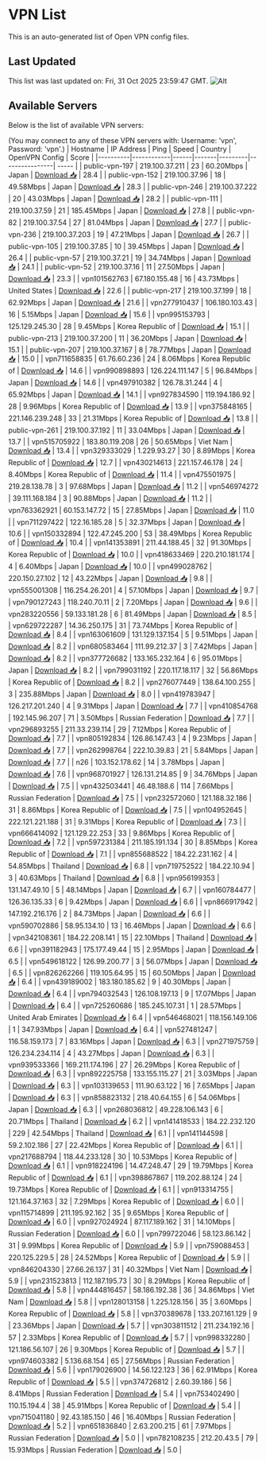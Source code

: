 # VPN List

This is an auto-generated list of Open VPN config files.

## Last Updated

This list was last updated on: Fri, 31 Oct 2025 23:59:47 GMT.
![Alt](https://repobeats.axiom.co/api/embed/186b98318ef1479477931607c1ad7d823f12451f.svg "Repobeats analytics image")

## Available Servers

Below is the list of available VPN servers:

(You may connect to any of these VPN servers with: Username: 'vpn', Password: 'vpn'.)
| Hostname | IP Address | Ping | Speed | Country | OpenVPN Config | Score |
|----------|------------|------|-------|---------|----------------| ----- |
| public-vpn-197 | 219.100.37.211 | 23 | 60.20Mbps | Japan | [Download 📥](./configs/server_0_JP.ovpn) | 28.4 |
| public-vpn-152 | 219.100.37.96 | 18 | 49.58Mbps | Japan | [Download 📥](./configs/server_1_JP.ovpn) | 28.3 |
| public-vpn-246 | 219.100.37.222 | 20 | 43.03Mbps | Japan | [Download 📥](./configs/server_2_JP.ovpn) | 28.2 |
| public-vpn-111 | 219.100.37.59 | 21 | 185.45Mbps | Japan | [Download 📥](./configs/server_3_JP.ovpn) | 27.8 |
| public-vpn-82 | 219.100.37.54 | 27 | 81.04Mbps | Japan | [Download 📥](./configs/server_4_JP.ovpn) | 27.7 |
| public-vpn-236 | 219.100.37.203 | 19 | 47.21Mbps | Japan | [Download 📥](./configs/server_5_JP.ovpn) | 26.7 |
| public-vpn-105 | 219.100.37.85 | 10 | 39.45Mbps | Japan | [Download 📥](./configs/server_6_JP.ovpn) | 26.4 |
| public-vpn-57 | 219.100.37.21 | 19 | 34.74Mbps | Japan | [Download 📥](./configs/server_7_JP.ovpn) | 24.1 |
| public-vpn-52 | 219.100.37.16 | 11 | 27.50Mbps | Japan | [Download 📥](./configs/server_8_JP.ovpn) | 23.3 |
| vpn101562763 | 67.180.155.48 | 16 | 43.73Mbps | United States | [Download 📥](./configs/server_9_US.ovpn) | 22.6 |
| public-vpn-217 | 219.100.37.199 | 18 | 62.92Mbps | Japan | [Download 📥](./configs/server_10_JP.ovpn) | 21.6 |
| vpn277910437 | 106.180.103.43 | 16 | 5.15Mbps | Japan | [Download 📥](./configs/server_11_JP.ovpn) | 15.6 |
| vpn995153793 | 125.129.245.30 | 28 | 9.45Mbps | Korea Republic of | [Download 📥](./configs/server_12_KR.ovpn) | 15.1 |
| public-vpn-213 | 219.100.37.200 | 11 | 36.20Mbps | Japan | [Download 📥](./configs/server_13_JP.ovpn) | 15.1 |
| public-vpn-207 | 219.100.37.167 | 8 | 78.77Mbps | Japan | [Download 📥](./configs/server_14_JP.ovpn) | 15.0 |
| vpn711658835 | 61.76.60.236 | 24 | 8.06Mbps | Korea Republic of | [Download 📥](./configs/server_15_KR.ovpn) | 14.6 |
| vpn990898893 | 126.224.111.147 | 5 | 96.84Mbps | Japan | [Download 📥](./configs/server_16_JP.ovpn) | 14.6 |
| vpn497910382 | 126.78.31.244 | 4 | 65.92Mbps | Japan | [Download 📥](./configs/server_17_JP.ovpn) | 14.1 |
| vpn927834590 | 119.194.186.92 | 28 | 9.96Mbps | Korea Republic of | [Download 📥](./configs/server_18_KR.ovpn) | 13.9 |
| vpn375848165 | 221.146.239.248 | 33 | 21.31Mbps | Korea Republic of | [Download 📥](./configs/server_19_KR.ovpn) | 13.8 |
| public-vpn-261 | 219.100.37.192 | 11 | 33.04Mbps | Japan | [Download 📥](./configs/server_20_JP.ovpn) | 13.7 |
| vpn515705922 | 183.80.119.208 | 26 | 50.65Mbps | Viet Nam | [Download 📥](./configs/server_21_VN.ovpn) | 13.4 |
| vpn329333029 | 1.229.93.27 | 30 | 8.89Mbps | Korea Republic of | [Download 📥](./configs/server_22_KR.ovpn) | 12.7 |
| vpn430214613 | 221.157.46.178 | 24 | 8.40Mbps | Korea Republic of | [Download 📥](./configs/server_23_KR.ovpn) | 11.4 |
| vpn475501975 | 219.28.138.78 | 3 | 97.68Mbps | Japan | [Download 📥](./configs/server_24_JP.ovpn) | 11.2 |
| vpn546974272 | 39.111.168.184 | 3 | 90.88Mbps | Japan | [Download 📥](./configs/server_25_JP.ovpn) | 11.2 |
| vpn763362921 | 60.153.147.72 | 15 | 27.85Mbps | Japan | [Download 📥](./configs/server_26_JP.ovpn) | 11.0 |
| vpn711297422 | 122.16.185.28 | 5 | 32.37Mbps | Japan | [Download 📥](./configs/server_27_JP.ovpn) | 10.6 |
| vpn150332894 | 122.47.245.200 | 53 | 38.49Mbps | Korea Republic of | [Download 📥](./configs/server_28_KR.ovpn) | 10.4 |
| vpn141353891 | 211.44.188.45 | 32 | 91.30Mbps | Korea Republic of | [Download 📥](./configs/server_29_KR.ovpn) | 10.0 |
| vpn418633469 | 220.210.181.174 | 4 | 6.40Mbps | Japan | [Download 📥](./configs/server_30_JP.ovpn) | 10.0 |
| vpn499028762 | 220.150.27.102 | 12 | 43.22Mbps | Japan | [Download 📥](./configs/server_31_JP.ovpn) | 9.8 |
| vpn555001308 | 116.254.26.201 | 4 | 57.10Mbps | Japan | [Download 📥](./configs/server_32_JP.ovpn) | 9.7 |
| vpn790127243 | 118.240.70.11 | 2 | 7.20Mbps | Japan | [Download 📥](./configs/server_33_JP.ovpn) | 9.6 |
| vpn283220556 | 59.133.181.28 | 6 | 81.49Mbps | Japan | [Download 📥](./configs/server_34_JP.ovpn) | 8.5 |
| vpn629722287 | 14.36.250.175 | 31 | 73.74Mbps | Korea Republic of | [Download 📥](./configs/server_35_KR.ovpn) | 8.4 |
| vpn163061609 | 131.129.137.154 | 5 | 9.51Mbps | Japan | [Download 📥](./configs/server_36_JP.ovpn) | 8.2 |
| vpn680583464 | 111.99.212.37 | 3 | 7.42Mbps | Japan | [Download 📥](./configs/server_37_JP.ovpn) | 8.2 |
| vpn377726682 | 133.165.232.164 | 6 | 95.01Mbps | Japan | [Download 📥](./configs/server_38_JP.ovpn) | 8.2 |
| vpn799031192 | 220.117.18.117 | 32 | 56.86Mbps | Korea Republic of | [Download 📥](./configs/server_39_KR.ovpn) | 8.2 |
| vpn276077449 | 138.64.100.255 | 3 | 235.88Mbps | Japan | [Download 📥](./configs/server_40_JP.ovpn) | 8.0 |
| vpn419783947 | 126.217.201.240 | 4 | 9.31Mbps | Japan | [Download 📥](./configs/server_41_JP.ovpn) | 7.7 |
| vpn410854768 | 192.145.96.207 | 71 | 3.50Mbps | Russian Federation | [Download 📥](./configs/server_42_RU.ovpn) | 7.7 |
| vpn296893255 | 211.33.239.114 | 29 | 7.12Mbps | Korea Republic of | [Download 📥](./configs/server_43_KR.ovpn) | 7.7 |
| vpn805192834 | 126.86.147.43 | 4 | 9.23Mbps | Japan | [Download 📥](./configs/server_44_JP.ovpn) | 7.7 |
| vpn262998764 | 222.10.39.83 | 21 | 5.84Mbps | Japan | [Download 📥](./configs/server_45_JP.ovpn) | 7.7 |
| n26 | 103.152.178.62 | 14 | 3.78Mbps | Japan | [Download 📥](./configs/server_46_JP.ovpn) | 7.6 |
| vpn968701927 | 126.131.214.85 | 9 | 34.76Mbps | Japan | [Download 📥](./configs/server_47_JP.ovpn) | 7.5 |
| vpn432503441 | 46.48.188.6 | 114 | 7.66Mbps | Russian Federation | [Download 📥](./configs/server_48_RU.ovpn) | 7.5 |
| vpn232572060 | 121.188.32.186 | 31 | 8.86Mbps | Korea Republic of | [Download 📥](./configs/server_49_KR.ovpn) | 7.5 |
| vpn104952645 | 222.121.221.188 | 31 | 9.31Mbps | Korea Republic of | [Download 📥](./configs/server_50_KR.ovpn) | 7.3 |
| vpn666414092 | 121.129.22.253 | 33 | 9.86Mbps | Korea Republic of | [Download 📥](./configs/server_51_KR.ovpn) | 7.2 |
| vpn597231384 | 211.185.191.134 | 30 | 8.85Mbps | Korea Republic of | [Download 📥](./configs/server_52_KR.ovpn) | 7.1 |
| vpn855688522 | 184.22.231.162 | 4 | 54.85Mbps | Thailand | [Download 📥](./configs/server_53_TH.ovpn) | 6.8 |
| vpn719752522 | 184.22.10.94 | 3 | 40.63Mbps | Thailand | [Download 📥](./configs/server_54_TH.ovpn) | 6.8 |
| vpn956199353 | 131.147.49.10 | 5 | 48.14Mbps | Japan | [Download 📥](./configs/server_55_JP.ovpn) | 6.7 |
| vpn160784477 | 126.36.135.33 | 6 | 9.42Mbps | Japan | [Download 📥](./configs/server_56_JP.ovpn) | 6.6 |
| vpn866917942 | 147.192.216.176 | 2 | 84.73Mbps | Japan | [Download 📥](./configs/server_57_JP.ovpn) | 6.6 |
| vpn590702886 | 58.95.134.10 | 13 | 16.46Mbps | Japan | [Download 📥](./configs/server_58_JP.ovpn) | 6.6 |
| vpn342108361 | 184.22.208.141 | 15 | 22.10Mbps | Thailand | [Download 📥](./configs/server_59_TH.ovpn) | 6.6 |
| vpn391182943 | 175.177.49.44 | 15 | 2.95Mbps | Japan | [Download 📥](./configs/server_60_JP.ovpn) | 6.5 |
| vpn549618122 | 126.99.200.77 | 3 | 56.07Mbps | Japan | [Download 📥](./configs/server_61_JP.ovpn) | 6.5 |
| vpn826262266 | 119.105.64.95 | 15 | 60.50Mbps | Japan | [Download 📥](./configs/server_62_JP.ovpn) | 6.4 |
| vpn439189002 | 183.180.185.62 | 9 | 40.30Mbps | Japan | [Download 📥](./configs/server_63_JP.ovpn) | 6.4 |
| vpn794032543 | 126.108.197.13 | 9 | 17.07Mbps | Japan | [Download 📥](./configs/server_64_JP.ovpn) | 6.4 |
| vpn725260686 | 185.245.107.31 | 1 | 28.57Mbps | United Arab Emirates | [Download 📥](./configs/server_65_AE.ovpn) | 6.4 |
| vpn546468021 | 118.156.149.106 | 1 | 347.93Mbps | Japan | [Download 📥](./configs/server_66_JP.ovpn) | 6.4 |
| vpn527481247 | 116.58.159.173 | 7 | 83.16Mbps | Japan | [Download 📥](./configs/server_67_JP.ovpn) | 6.3 |
| vpn271975759 | 126.234.234.114 | 4 | 43.27Mbps | Japan | [Download 📥](./configs/server_68_JP.ovpn) | 6.3 |
| vpn939533366 | 169.211.174.196 | 27 | 26.29Mbps | Korea Republic of | [Download 📥](./configs/server_69_KR.ovpn) | 6.3 |
| vpn892225758 | 133.155.115.27 | 21 | 3.03Mbps | Japan | [Download 📥](./configs/server_70_JP.ovpn) | 6.3 |
| vpn103139653 | 111.90.63.122 | 16 | 7.65Mbps | Japan | [Download 📥](./configs/server_71_JP.ovpn) | 6.3 |
| vpn858823132 | 218.40.64.155 | 6 | 54.06Mbps | Japan | [Download 📥](./configs/server_72_JP.ovpn) | 6.3 |
| vpn268036812 | 49.228.106.143 | 6 | 20.71Mbps | Thailand | [Download 📥](./configs/server_73_TH.ovpn) | 6.2 |
| vpn141418533 | 184.22.232.120 | 229 | 42.54Mbps | Thailand | [Download 📥](./configs/server_74_TH.ovpn) | 6.1 |
| vpn141144598 | 59.2.102.186 | 27 | 22.42Mbps | Korea Republic of | [Download 📥](./configs/server_75_KR.ovpn) | 6.1 |
| vpn217688794 | 118.44.233.128 | 30 | 10.53Mbps | Korea Republic of | [Download 📥](./configs/server_76_KR.ovpn) | 6.1 |
| vpn918224196 | 14.47.248.47 | 29 | 19.79Mbps | Korea Republic of | [Download 📥](./configs/server_77_KR.ovpn) | 6.1 |
| vpn398867867 | 119.202.88.124 | 24 | 19.73Mbps | Korea Republic of | [Download 📥](./configs/server_78_KR.ovpn) | 6.1 |
| vpn913314755 | 121.164.37.163 | 32 | 7.29Mbps | Korea Republic of | [Download 📥](./configs/server_79_KR.ovpn) | 6.0 |
| vpn115714899 | 211.195.92.162 | 35 | 9.65Mbps | Korea Republic of | [Download 📥](./configs/server_80_KR.ovpn) | 6.0 |
| vpn927024924 | 87.117.189.162 | 31 | 14.10Mbps | Russian Federation | [Download 📥](./configs/server_81_RU.ovpn) | 6.0 |
| vpn799722046 | 58.123.86.142 | 31 | 9.99Mbps | Korea Republic of | [Download 📥](./configs/server_82_KR.ovpn) | 5.9 |
| vpn759088453 | 220.125.229.5 | 28 | 24.52Mbps | Korea Republic of | [Download 📥](./configs/server_83_KR.ovpn) | 5.9 |
| vpn846204330 | 27.66.26.137 | 31 | 40.32Mbps | Viet Nam | [Download 📥](./configs/server_84_VN.ovpn) | 5.9 |
| vpn231523813 | 112.187.195.73 | 30 | 8.29Mbps | Korea Republic of | [Download 📥](./configs/server_85_KR.ovpn) | 5.8 |
| vpn444816457 | 58.186.192.38 | 36 | 34.86Mbps | Viet Nam | [Download 📥](./configs/server_86_VN.ovpn) | 5.8 |
| vpn128013158 | 1.225.128.156 | 35 | 3.60Mbps | Korea Republic of | [Download 📥](./configs/server_87_KR.ovpn) | 5.8 |
| vpn370389678 | 133.207.161.129 | 9 | 23.36Mbps | Japan | [Download 📥](./configs/server_88_JP.ovpn) | 5.7 |
| vpn303811512 | 211.234.192.16 | 57 | 2.33Mbps | Korea Republic of | [Download 📥](./configs/server_89_KR.ovpn) | 5.7 |
| vpn998332280 | 121.186.56.107 | 26 | 9.30Mbps | Korea Republic of | [Download 📥](./configs/server_90_KR.ovpn) | 5.7 |
| vpn974603382 | 5.136.68.154 | 65 | 27.56Mbps | Russian Federation | [Download 📥](./configs/server_91_RU.ovpn) | 5.6 |
| vpn179026900 | 14.56.122.123 | 36 | 62.91Mbps | Korea Republic of | [Download 📥](./configs/server_92_KR.ovpn) | 5.5 |
| vpn374726812 | 2.60.39.186 | 56 | 8.41Mbps | Russian Federation | [Download 📥](./configs/server_93_RU.ovpn) | 5.4 |
| vpn753402490 | 110.15.194.4 | 38 | 45.91Mbps | Korea Republic of | [Download 📥](./configs/server_94_KR.ovpn) | 5.4 |
| vpn715041180 | 92.43.185.150 | 46 | 16.40Mbps | Russian Federation | [Download 📥](./configs/server_95_RU.ovpn) | 5.2 |
| vpn651836840 | 2.63.200.215 | 61 | 7.97Mbps | Russian Federation | [Download 📥](./configs/server_96_RU.ovpn) | 5.0 |
| vpn782108235 | 212.20.43.5 | 79 | 15.93Mbps | Russian Federation | [Download 📥](./configs/server_97_RU.ovpn) | 5.0 |
